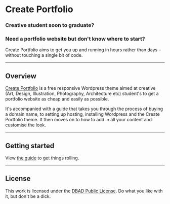 # Create Portfolio

### Creative student soon to graduate? 
### Need a portfolio website but don't know where to start?

Create Portfolio aims to get you up and running in hours rather than days – without touching a single bit of code.


---

## Overview

[Create Portfolio](http://createportfol.io) is a free responsive Wordpress theme aimed at creative (Art, Design, Illustration, Photography, Architecture etc) student's to get a portfolio website as cheap and easily as possible.

It's accompanied with a guide that takes you through the process of buying a domain name, to setting up hosting, installing Wordpress and the Create Portfolio theme. It then moves on to how to add in all your content and customise the look.


---

## Getting started

View [the guide](http://createportfol.io/guide) to get things rolling.


---

## License
This work is licensed under the [DBAD Public License](http://www.dbad-license.org). Do what you like with it, but don't be a dick.